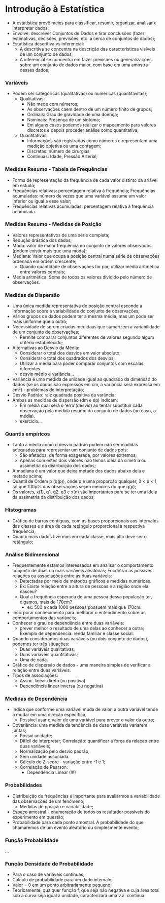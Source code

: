 # Introdução à Estatística

- A estatística provê meios para classificar, resumir, organizar, analisar e interpretar dados;
- Envolve: descrever Conjuntos de Dados e tirar conclusões (fazer estimativas, decisões, previsões, etc. a cerca de conjuntos de dados);
- Estatística descritiva vs inferencial:
    - A descritiva se concentra na descrição das características visíveis de um conjunto de dados;
    - A inferencial se concentra em fazer previsões ou generalizações sobre um conjunto de dados maior, com base em uma amostra desses dados;

### Variáveis
- Podem ser categóricas (qualitativas) ou numéricas (quantitavitas);
    - Qualitativas:
        - Não mede com números;
        - As observações caem dentro de um número finito de grupos;
        - Ordinais: Grau de gravidade de uma doença;
        - Nominais: Presença de um sintoma;
        - Em alguns casos podemos realizar o mapeamento para valores discretos e depois proceder análise como quantitativa;
    - Quantitativas:
        - Informações são registradas como números e representam uma medição objetiva ou uma contagem;
        - Discretas: número de cirurgias;
        - Contínuas: Idade, Pressão Arterial;

### Medidas Resumo - Tabela de Frequências
- Forma de representação da frequência de cada valor distinto da ariável em estudo;
- Frequências relativas: percentagem relativa à frequência;
Frequências acumuladas: número de vezes que uma variável assume um valor inferior ou igual a esse valor;
- Frequências relativas acumuladas: percentagem relativa à frequência acumulada.

### Medidas Resumo - Medidas de Posição
- Valores representativos de uma série completa;
- Redução drástica dos dados;
- Moda: valor de maior frequência no conjunto de valores observados (podem existir mais que uma moda);
- Mediana: Valor que ocupa a posição central numa série de observações ordenada em ordem crescente;
    - Quando quantidade de observações for par, utilizar média aritmética entre valores centrais;
- Média aritmética: Soma de todos os valores dividido pelo número de observações.

### Medidas de Dispersão
- Uma única medida representativa de posição central esconde a informação sobre a variabilidade do conjunto de observações;
- Vários grupos de dados podem ter a mesma média, mas um pode ser mais uniforme que o outro;
- Necessidade de serem criadas medidaas que sumarizem a variabilidade de um conjunto de observações;
    - Permite comparar conjuntos diferentes de valores segundo algum critério estabelecido;
- Alternativas ao Desvio da Média:
    - Considerar o total dos desvios em valor absoluto;
    - Considerar o total dos quadrados dos desvios;
    - Utilizar a média para poder comparar conjuntos com escalas diferentes
    - desvio médio e variância...
- Variância é uma medida de unidade igual ao quadrado da dimensão do dados (se os dados são expressos em cm, a variancia será expressa em cm²) - problemas de interpretação;
- Desvio Padrão: raiz quadrada positiva da varância;
- Ambas as medidas de dispersão (dm e dp) indicam:
    - Em média qual será o 'erro'(desvio) ao tentar substituir cada observação pela medida resumo do conjunto de dados (no caso, a média).
    - exercício...

### Quantis empíricos
- Tanto a média como o desvio padrão podem não ser madidas adequadas para representar um conjunto de dados pois:
    - São afetados, de forma exagerada, por valores extremos;
    - Apenas com estes dois valores não temos ideia da simetria ou assimetria da distribuição dos dados;
- A madiana é um valor que deixa metade dos dados abaixo dela e metade acima;
- Quantil de Ordem p (q(p)), onde p é uma proporção qualquer, 0 < p < 1, tal que 100p% das observações sejam menores do que q(p);
- Os valores, x(1), q1, q2, q3 e x(n) são importantes para se ter uma ideia da assimetria da distribuição dos dados;

### Histogramas
- Gráfico de barras contíguas, com as bases proporcionais aos intervalos das classes e a área de cada retângulo proporcional à respectiva frequência;
- Quanto mais dados tivermos em cada classe, mais alto deve ser o retângulo;

### Análise Bidimensional
- Frequentemente estamos interessados em analisar o comportamento conjunto de duas ou mais variáveis aleatórias;
Encontrar as possíves relações ou associações entre as duas variáveis:
    - Detectadas por meio de métodos gráficos e medidas numéricas.
    - Ex: Existe relação entre a altura de pessoas e a região onde ela nasceu?
    - Qual a frequência esperada de uma pessoa dessa população ter, digamos, mais de 170cm?
        - ex: 500 a cada 1000 pessoas possuem mais que 170cm.
- Incorporar conhecimento para melhorar o entendimento sobre os comportamentos das variáveis;
- Conhecer o grau de dependência entre duas variáveis:
    - prever melhor o resultado de uma delas ao conhecer a outra;
    Exemplo de dependencia: renda familiar e classe social.
- Quando consideramos duas variáveis (ou dois conjunto de dados), podemos ter três situações:
    - Duas variáveis qualitativas;
    - Duas variáveis quantitativas;
    - Uma de cada.
- Gráfico de dispersão de dados - uma maneira simples de verificar a relação entre duas variáveis.
- Tipos de associações:
    - Assoc. linear direta (ou positiva)
    - Dependência linear inversa (ou negativa)

### Medidas de Dependência
- Indica que conforme uma variável muda de valor, a outra variável tende a mudar em uma direção específica;
    - Possível usar o valor de uma variável para prever o valor da outra;
- Covariância: uma medida da tendência de duas variáveis variarem juntas;
    - Possui unidade;
    - Difícil de interpretar;
Correlação: quantificar a força da relaçao entre duas variáveis;
    - Normalização pelo desvio padrão;
    - Sem unidade associada.
    - Cálculo do Z-score - variação entre -1 e 1;
    - Correlação de Pearson:
        - Dependência Linear (!!!)
    
### Probabilidades
- Distribuição de frequências é importante para avaliarmos a variabilidade das observações de um fenômeno;
    - Medidas de posição e variabilidade;
- Espaço amostral - enumeração de todos os resultador possíveis do experimento em questão;
- Probabilidade para cada ponto amostral. A probabilidade do que chamaremos de um evento aleatório ou simplesmente evento;

### Função Probabilidade
...
### Função Densidade de Probabilidade
- Para o caso de variáveis contínuas;
- Cálculo de probabilidade para um dado intervalo;
- Valor = 0 em um ponto arbitrariamente pequeno;
- Teoricamente, qualquer função f, que seja não negativa e cuja área total sob a curva seja igual à unidade, caracterizará uma v.a. contínua.
